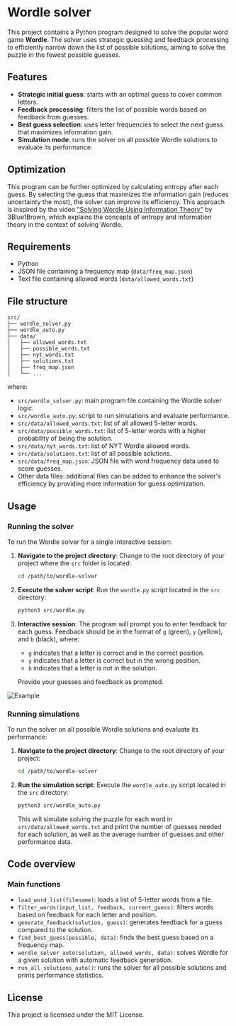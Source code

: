 # Wordle solver

This project contains a Python program designed to solve the popular word game **Wordle**. The solver uses strategic guessing and feedback processing to efficiently narrow down the list of possible solutions, aiming to solve the puzzle in the fewest possible guesses.

## Features

- **Strategic initial guess**: starts with an optimal guess to cover common letters.
- **Feedback processing**: filters the list of possible words based on feedback from guesses.
- **Best guess selection**: uses letter frequencies to select the next guess that maximizes information gain.
- **Simulation mode**: runs the solver on all possible Wordle solutions to evaluate its performance.

## Optimization

This program can be further optimized by calculating entropy after each guess. By selecting the guess that maximizes the information gain (reduces uncertainty the most), the solver can improve its efficiency. This approach is inspired by the video ["Solving Wordle Using Information Theory"](https://www.youtube.com/watch?v=v68zYyaEmEA) by 3Blue1Brown, which explains the concepts of entropy and information theory in the context of solving Wordle.

## Requirements

- Python
- JSON file containing a frequency map (`data/freq_map.json`)
- Text file containing allowed words (`data/allowed_words.txt`)

## File structure

```
src/
├── wordle_solver.py          
├── wordle_auto.py             
├── data/
│   ├── allowed_words.txt
│   ├── possible_words.txt    
│   ├── nyt_words.txt          
│   ├── solutions.txt          
│   ├── freq_map.json         
│   └── ...                    
```

where:

- `src/wordle_solver.py`: main program file containing the Wordle solver logic.
- `src/wordle_auto.py`: script to run simulations and evaluate performance.
- `src/data/allowed_words.txt`: list of all allowed 5-letter words.
- `src/data/possible_words.txt`: list of 5-letter words with a higher probability of being the solution.
- `src/data/nyt_words.txt`: list of NYT Wordle allowed words.
- `src/data/solutions.txt`: list of all possible solutions.
- `src/data/freq_map.json`: JSON file with word frequency data used to score guesses.
- Other data files: additional files can be added to enhance the solver's efficiency by providing more information for guess optimization.

## Usage

### Running the solver

To run the Wordle solver for a single interactive session:

1. **Navigate to the project directory**:
   Change to the root directory of your project where the `src` folder is located:

   ```sh
   cd /path/to/wordle-solver
   ```

2. **Execute the solver script**:
   Run the `wordle.py` script located in the `src` directory:

   ```sh
   python3 src/wordle.py
   ```

3. **Interactive session**:
   The program will prompt you to enter feedback for each guess. Feedback should be in the format of `g` (green), `y` (yellow), and `b` (black), where:
   
   - `g` indicates that a letter is correct and in the correct position.
   - `y` indicates that a letter is correct but in the wrong position.
   - `b` indicates that a letter is not in the solution.

   Provide your guesses and feedback as prompted.

![Example](wordle.gif)

### Running simulations

To run the solver on all possible Wordle solutions and evaluate its performance:

1. **Navigate to the project directory**:
   Change to the root directory of your project:

   ```sh
   cd /path/to/wordle-solver
   ```

2. **Run the simulation script**:
   Execute the `wordle_auto.py` script located in the `src` directory:

   ```sh
   python3 src/wordle_auto.py
   ```

   This will simulate solving the puzzle for each word in `src/data/allowed_words.txt` and print the number of guesses needed for each solution, as well as the average number of guesses and other performance data.

## Code overview

### Main functions

- `load_word_list(filename)`: loads a list of 5-letter words from a file.
- `filter_words(input_list, feedback, current_guess)`: filters words based on feedback for each letter and position.
- `generate_feedback(solution, guess)`: generates feedback for a guess compared to the solution.
- `find_best_guess(possible, data)`: finds the best guess based on a frequency map.
- `wordle_solver_auto(solution, allowed_words, data)`: solves Wordle for a given solution with automatic feedback generation.
- `run_all_solutions_auto()`: runs the solver for all possible solutions and prints performance statistics.

## License

This project is licensed under the MIT License.
